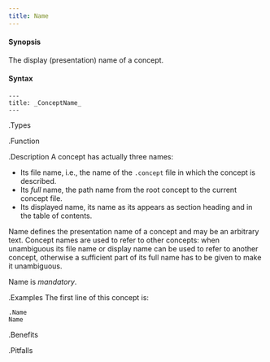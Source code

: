 ```yaml
---
title: Name
---
```


#### Synopsis

The display (presentation) name of a concept.

#### Syntax

```
---
title: _ConceptName_
---
```

.Types

.Function

.Description
A concept has actually three names:

* Its file name, i.e., the name of the `.concept` file in which the concept is described.
* Its _full_ name, the path name from the root concept to the current concept file.
* Its displayed name, its name  as its appears as section heading and in the table of contents.

Name defines the presentation name of a concept and may be an arbitrary text. Concept names are used to
refer to other concepts: when unambiguous its file name or display name can be used to refer to another concept, 
otherwise a sufficient part of its full name has to be given to make it unambiguous.

Name is *mandatory*.

.Examples
The first line of this concept is:

```
.Name
Name
```

.Benefits

.Pitfalls


